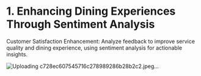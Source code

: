 # 1. Enhancing Dining Experiences Through Sentiment Analysis

Customer Satisfaction Enhancement: Analyze feedback to improve service quality and dining experience, using sentiment analysis for actionable insights.

![Uploading c728ec607545716c278989286b28b2c2.jpeg…]()
